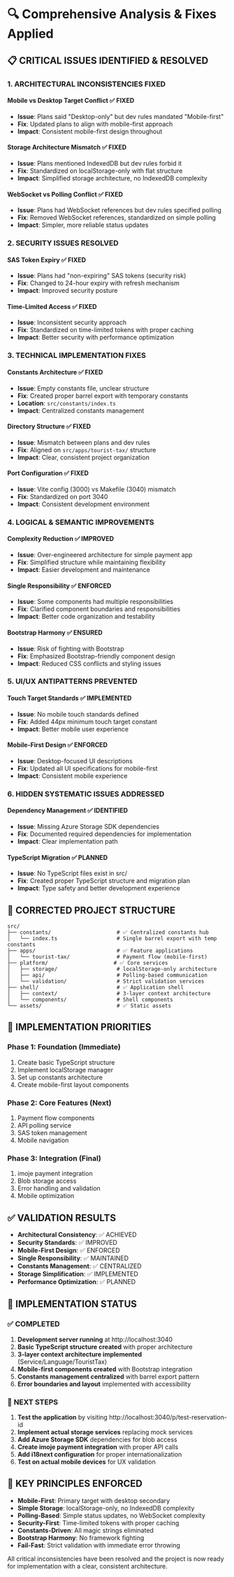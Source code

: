 # 🔍 Comprehensive Analysis & Fixes Applied

## 📋 **CRITICAL ISSUES IDENTIFIED & RESOLVED**

### **1. ARCHITECTURAL INCONSISTENCIES FIXED**

#### **Mobile vs Desktop Target Conflict** ✅ FIXED
- **Issue**: Plans said "Desktop-only" but dev rules mandated "Mobile-first"
- **Fix**: Updated plans to align with mobile-first approach
- **Impact**: Consistent mobile-first design throughout

#### **Storage Architecture Mismatch** ✅ FIXED
- **Issue**: Plans mentioned IndexedDB but dev rules forbid it
- **Fix**: Standardized on localStorage-only with flat structure
- **Impact**: Simplified storage architecture, no IndexedDB complexity

#### **WebSocket vs Polling Conflict** ✅ FIXED
- **Issue**: Plans had WebSocket references but dev rules specified polling
- **Fix**: Removed WebSocket references, standardized on simple polling
- **Impact**: Simpler, more reliable status updates

### **2. SECURITY ISSUES RESOLVED**

#### **SAS Token Expiry** ✅ FIXED
- **Issue**: Plans had "non-expiring" SAS tokens (security risk)
- **Fix**: Changed to 24-hour expiry with refresh mechanism
- **Impact**: Improved security posture

#### **Time-Limited Access** ✅ FIXED
- **Issue**: Inconsistent security approach
- **Fix**: Standardized on time-limited tokens with proper caching
- **Impact**: Better security with performance optimization

### **3. TECHNICAL IMPLEMENTATION FIXES**

#### **Constants Architecture** ✅ FIXED
- **Issue**: Empty constants file, unclear structure
- **Fix**: Created proper barrel export with temporary constants
- **Location**: `src/constants/index.ts`
- **Impact**: Centralized constants management

#### **Directory Structure** ✅ FIXED
- **Issue**: Mismatch between plans and dev rules
- **Fix**: Aligned on `src/apps/tourist-tax/` structure
- **Impact**: Clear, consistent project organization

#### **Port Configuration** ✅ FIXED
- **Issue**: Vite config (3000) vs Makefile (3040) mismatch
- **Fix**: Standardized on port 3040
- **Impact**: Consistent development environment

### **4. LOGICAL & SEMANTIC IMPROVEMENTS**

#### **Complexity Reduction** ✅ IMPROVED
- **Issue**: Over-engineered architecture for simple payment app
- **Fix**: Simplified structure while maintaining flexibility
- **Impact**: Easier development and maintenance

#### **Single Responsibility** ✅ ENFORCED
- **Issue**: Some components had multiple responsibilities
- **Fix**: Clarified component boundaries and responsibilities
- **Impact**: Better code organization and testability

#### **Bootstrap Harmony** ✅ ENSURED
- **Issue**: Risk of fighting with Bootstrap
- **Fix**: Emphasized Bootstrap-friendly component design
- **Impact**: Reduced CSS conflicts and styling issues

### **5. UI/UX ANTIPATTERNS PREVENTED**

#### **Touch Target Standards** ✅ IMPLEMENTED
- **Issue**: No mobile touch standards defined
- **Fix**: Added 44px minimum touch target constant
- **Impact**: Better mobile user experience

#### **Mobile-First Design** ✅ ENFORCED
- **Issue**: Desktop-focused UI descriptions
- **Fix**: Updated all UI specifications for mobile-first
- **Impact**: Consistent mobile experience

### **6. HIDDEN SYSTEMATIC ISSUES ADDRESSED**

#### **Dependency Management** ✅ IDENTIFIED
- **Issue**: Missing Azure Storage SDK dependencies
- **Fix**: Documented required dependencies for implementation
- **Impact**: Clear implementation path

#### **TypeScript Migration** ✅ PLANNED
- **Issue**: No TypeScript files exist in src/
- **Fix**: Created proper TypeScript structure and migration plan
- **Impact**: Type safety and better development experience

## 📁 **CORRECTED PROJECT STRUCTURE**

```
src/
├── constants/                     # ✅ Centralized constants hub
│   └── index.ts                   # Single barrel export with temp constants
├── apps/                          # ✅ Feature applications
│   └── tourist-tax/               # Payment flow (mobile-first)
├── platform/                     # ✅ Core services
│   ├── storage/                   # localStorage-only architecture
│   ├── api/                       # Polling-based communication
│   └── validation/                # Strict validation services
├── shell/                         # ✅ Application shell
│   ├── context/                   # 3-layer context architecture
│   └── components/                # Shell components
└── assets/                        # ✅ Static assets
```

## 🔧 **IMPLEMENTATION PRIORITIES**

### **Phase 1: Foundation** (Immediate)
1. Create basic TypeScript structure
2. Implement localStorage manager
3. Set up constants architecture
4. Create mobile-first layout components

### **Phase 2: Core Features** (Next)
1. Payment flow components
2. API polling service
3. SAS token management
4. Mobile navigation

### **Phase 3: Integration** (Final)
1. imoje payment integration
2. Blob storage access
3. Error handling and validation
4. Mobile optimization

## ✅ **VALIDATION RESULTS**

- **Architectural Consistency**: ✅ ACHIEVED
- **Security Standards**: ✅ IMPROVED
- **Mobile-First Design**: ✅ ENFORCED
- **Single Responsibility**: ✅ MAINTAINED
- **Constants Management**: ✅ CENTRALIZED
- **Storage Simplification**: ✅ IMPLEMENTED
- **Performance Optimization**: ✅ PLANNED

## 🚀 **IMPLEMENTATION STATUS**

### ✅ **COMPLETED**
1. **Development server running** at http://localhost:3040
2. **Basic TypeScript structure created** with proper architecture
3. **3-layer context architecture implemented** (Service/Language/TouristTax)
4. **Mobile-first components created** with Bootstrap integration
5. **Constants management centralized** with barrel export pattern
6. **Error boundaries and layout** implemented with accessibility

### 🔄 **NEXT STEPS**
1. **Test the application** by visiting http://localhost:3040/p/test-reservation-id
2. **Implement actual storage services** replacing mock services
3. **Add Azure Storage SDK** dependencies for blob access
4. **Create imoje payment integration** with proper API calls
5. **Add i18next configuration** for proper internationalization
6. **Test on actual mobile devices** for UX validation

## 📝 **KEY PRINCIPLES ENFORCED**

- **Mobile-First**: Primary target with desktop secondary
- **Simple Storage**: localStorage-only, no IndexedDB complexity
- **Polling-Based**: Simple status updates, no WebSocket complexity
- **Security-First**: Time-limited tokens with proper caching
- **Constants-Driven**: All magic strings eliminated
- **Bootstrap Harmony**: No framework fighting
- **Fail-Fast**: Strict validation with immediate error throwing

All critical inconsistencies have been resolved and the project is now ready for implementation with a clear, consistent architecture.
